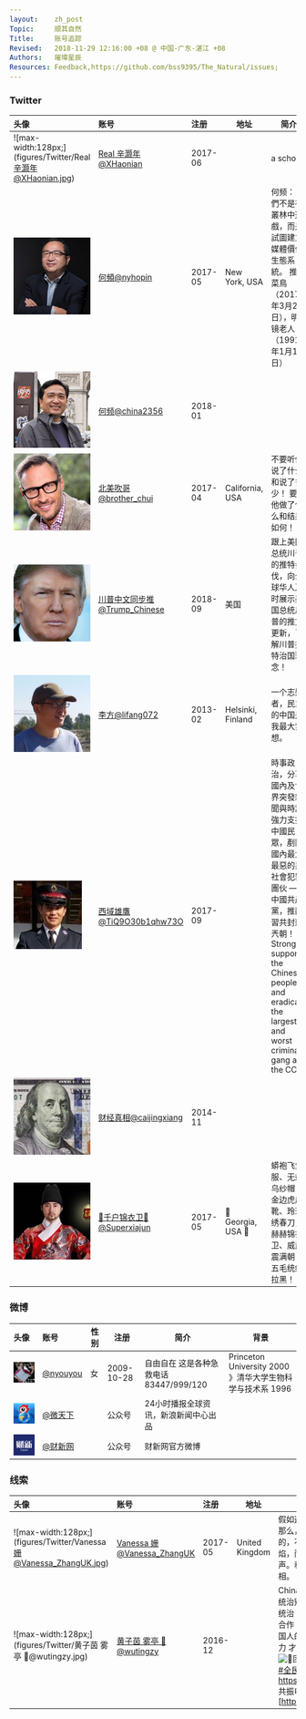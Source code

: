 ```yaml
---
layout:    zh_post
Topic:     顺其自然
Title:     账号追踪
Revised:   2018-11-29 12:16:00 +08 @ 中国-广东-湛江 +08
Authors:   璀璨星辰
Resources: Feedback,https://github.com/bss9395/The_Natural/issues;
---
```


### Twitter

| **头像**                                                     | **账号**                                                     | **注册** | **地址**          | **简介**                                                     | **网站**                                                     |
| :----------------------------------------------------------- | :----------------------------------------------------------- | :------- | ----------------- | ------------------------------------------------------------ | ------------------------------------------------------------ |
| ![max-width:128px;](figures/Twitter/Real 辛灏年@XHaonian.jpg) | [Real 辛灏年@XHaonian](https://twitter.com/XHaonian)         | 2017-06  |                   | a scholar                                                    |                                                              |
| ![max-width:128px;](figures/Twitter/何頻@nyhopin.jpg)        | [何頻@nyhopin](https://twitter.com/nyhopin)                  | 2017-05  | New York, USA     | 何频： 我們不是在叢林中遊戲，而是試圖建立媒體價值生態系統。 推特菜鳥（2017年3月24日），明镜老人（1991年1月1日） | [明鏡火拍 - YouTube](https://www.youtube.com/channel/UCdKyM0XmuvQrD0o5TNhUtkQ) |
| ![max-width:128px;](figures/Twitter/何频@china2356.jpg)      | [何频@china2356](https://twitter.com/china2356)              | 2018-01  |                   |                                                              |                                                              |
| ![max-width:128px;](figures/Twitter/北美吹哥@brother_chui.jpg) | [北美吹哥@brother_chui](https://twitter.com/brother_chui)    | 2017-04  | California, USA   | 不要听他说了什么和说了多少！ 要看他做了什么和结果如何！      |                                                              |
| ![max-width:128px;](figures/Twitter/川普中文同步推@Trump_Chinese.jpg) | [川普中文同步推@Trump_Chinese](https://twitter.com/Trump_Chinese) | 2018-09  | 美国              | 跟上美国总统川普的推特步伐，向全球华人及时展示美国总统川普的推文更新，了解川普推特治国理念！ |                                                              |
| ![max-width:128px;](figures/Twitter/李方@lifang072.jpg)      | [李方@lifang072](https://twitter.com/lifang072)              | 2013-02  | Helsinki, Finland | 一个志愿者，民主的中国是我最大梦想。                         |                                                              |
| ![max-width:128px;](figures/Twitter/西域雄鷹@TiQ9O30b1qhw73O.jpg) | [西域雄鷹@TiQ9O30b1qhw73O](https://twitter.com/TiQ9O30b1qhw73O) | 2017-09  |                   | 時事政治，分享國內及世界突發新聞與時評 強力支持中國民眾，剷除國內最大最惡的黑社會犯罪團伙 — 中國共產黨，推翻習共封建兲朝！ Strongly support the Chinese people and eradicate the largest and worst criminal gang as the CCP |                                                              |
| ![max-width:128px;](figures/Twitter/财经真相@caijingxiang.jpg) | [财经真相@caijingxiang](https://twitter.com/caijingxiang)    | 2014-11  |                   |                                                              |                                                              |
| ![max-width:128px;](figures/Twitter/🐲千户锦衣卫🐲@Superxiajun.jpg) | [🐲千户锦衣卫🐲@Superxiajun](https://twitter.com/Superxiajun)  | 2017-05  | 🐲 Georgia, USA 🐲  | 蟒袍飞鱼服、无翅乌纱帽 ，金边虎皮靴、玲珑绣春刀，赫赫锦衣卫、威武震满朝！ 五毛统统拉黑！ |                                                              |

### 微博

| **头像**                                        | **账号**                                              | **性别** | **注册**   | **简介**                                | **背景**                                                  |
| :---------------------------------------------- | :---------------------------------------------------- | -------- | ---------- | --------------------------------------- | --------------------------------------------------------- |
| ![max-width:128px;](figures/Weibo/@nyouyou.jpg) | [@nyouyou](https://www.weibo.com/p/1005051656918431/) | 女       | 2009-10-28 | 自由自在 这是各种急救电话 83447/999/120 | Princeton University 2000 》清华大学生物科学与技术系 1996 |
| ![max-width:128px;](figures/Weibo/@微天下.jpg)  | [@微天下](https://weibo.com/p/1002061893801487/)      |          | 公众号     | 24小时播报全球资讯，新浪新闻中心出品    |                                                           |
| ![max-width:128px;](figures/Weibo/@财新网.jpg)  | [@财新网](https://weibo.com/p/1002061663937380/)      |          | 公众号     | 财新网官方微博                          |                                                           |

### 线索

| **头像**                                                     | **账号**                                                     | **注册** | **地址**       | **简介**                                                     | **网站**                                                     |
| :----------------------------------------------------------- | :----------------------------------------------------------- | :------- | -------------- | ------------------------------------------------------------ | ------------------------------------------------------------ |
| ![max-width:128px;](figures/Twitter/Vanessa 姗@Vanessa_ZhangUK.jpg) | [Vanessa 姗@Vanessa_ZhangUK](https://twitter.com/Vanessa_ZhangUK) | 2017-05  | United Kingdom | 假如这个世界堕入黑暗，那么，吹灭最后一盏灯的，不是坏人的嚣张气焰，而是好人的忍气吞声。和大家一起，传播真相。 |                                                              |
| ![max-width:128px;](figures/Twitter/黄子茵 雾亭 🗽@wutingzy.jpg) | [黄子茵 雾亭 🗽@wutingzy](https://twitter.com/wutingzy)       | 2016-12  |                | China Issues ![💥](https://abs.twimg.com/emoji/v2/72x72/1f4a5.png)三种罪 统治别人 接受统治 和帮助统治 ![💥](https://abs.twimg.com/emoji/v2/72x72/1f4a5.png)对统治者三不 不合作 不承认 不上当 ![🌈](https://abs.twimg.com/emoji/v2/72x72/1f308.png)中国人的事情 只有中国人努力 才有希望 自救者得救 ![🌊](https://abs.twimg.com/emoji/v2/72x72/1f30a.png)团结或死亡 [#全民共振](https://twitter.com/hashtag/%E5%85%A8%E6%B0%91%E5%85%B1%E6%8C%AF?src=hash) [#全民立约](https://twitter.com/hashtag/%E5%85%A8%E6%B0%91%E7%AB%8B%E7%BA%A6?src=hash) 共振交流群 [https://t.me/QMGZ2019 ](https://t.co/lBtPGl6yrv) 共振电报频道 [https://t.me/QMGZ2018 | [雾亭黄子茵 - YouTube](https://www.youtube.com/channel/UCFjKZM-6dADQG1CXNjzac2A) |
